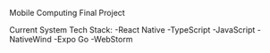 Mobile Computing Final Project

Current System Tech Stack:
-React Native
-TypeScript
-JavaScript
-NativeWind
-Expo Go
-WebStorm
